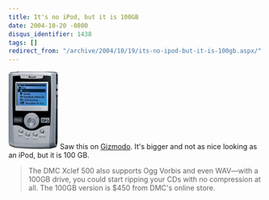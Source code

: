 ```yaml
---
title: It's no iPod, but it is 100GB
date: 2004-10-20 -0800
disqus_identifier: 1438
tags: []
redirect_from: "/archive/2004/10/19/its-no-ipod-but-it-is-100gb.aspx/"
---
```


![Xclef](/images/Xclef_SmallBlueTrans.jpg) Saw this on
[Gizmodo](http://www.gizmodo.com/archives/dmc-xclef-500-100gb-hard-disk-player-023925.php).
It's bigger and not as nice looking as an iPod, but it is 100 GB.

> The DMC Xclef 500 also supports Ogg Vorbis and even WAV—with a 100GB
> drive, you could start ripping your CDs with no compression at all.
> The 100GB version is \$450 from DMC's online store.

